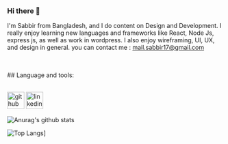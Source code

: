 ### Hi there 👋

I'm Sabbir from Bangladesh, and I do content on Design and Development. I really enjoy learning new languages and frameworks like React, Node Js, express js, as well as work in wordpress. I also enjoy wireframing, UI, UX, and design in general. you can contact me : mail.sabbir17@gmail.com

<br/>
<br/>
## Language and tools:


<br/>
<br/>

[<img src='https://cdn.jsdelivr.net/npm/simple-icons@3.0.1/icons/github.svg' alt='github' height='40'>](https://github.com/sabbir179)  [<img src='https://cdn.jsdelivr.net/npm/simple-icons@3.0.1/icons/linkedin.svg' alt='linkedin' height='40'>](https://www.linkedin.com/in/sabbir-ahmed-623b609/)  

![Anurag's github stats](https://github-readme-stats.vercel.app/api?username=sabbir179&show_icons=true)




![Top Langs](https://github-readme-stats.vercel.app/api/top-langs/?username=sabbir179&exclude_repo=github-readme-stats,sabbir179.github.io)]
